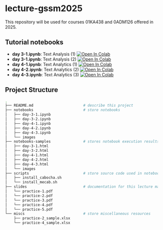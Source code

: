 # lecture-gssm2025

This repository will be used for courses 01KA438 and 0ADM126 offered in 2025.

## Tutorial notebooks

- **day 3-1.ipynb**: Text Analysis (1) [![Open In Colab](https://colab.research.google.com/assets/colab-badge.svg)](https://colab.research.google.com/github/haradatm/lecture-gssm2025/blob/main/notebooks/day-3-1.ipynb)
- **day 3-1.ipynb**: Text Analysis (2) [![Open In Colab](https://colab.research.google.com/assets/colab-badge.svg)](https://colab.research.google.com/github/haradatm/lecture-gssm2025/blob/main/notebooks/day-3-2.ipynb)
- **day 4-1.ipynb**: Text Analytics (1) [![Open In Colab](https://colab.research.google.com/assets/colab-badge.svg)](https://colab.research.google.com/github/haradatm/lecture-gssm2025/blob/main/notebooks/day-4-1.ipynb)
- **day 4-2.ipynb**: Text Analytics (2) [![Open In Colab](https://colab.research.google.com/assets/colab-badge.svg)](https://colab.research.google.com/github/haradatm/lecture-gssm2025/blob/main/notebooks/day-4-2.ipynb)
- **day 4-3.ipynb**: Text Analytics (3) [![Open In Colab](https://colab.research.google.com/assets/colab-badge.svg)](https://colab.research.google.com/github/haradatm/lecture-gssm2025/blob/main/notebooks/day-4-3.ipynb)

## Project Structure

```bash
.
├── README.md                       # describe this project
├── notebooks                       # store notebooks
│   ├── day-3-1.ipynb
│   ├── day-3-2.ipynb
│   ├── day-4-1.ipynb
│   ├── day-4-2.ipynb
│   ├── day-4-3.ipynb
│   └── images
├── notebooks-samples               # stores notebook execution results in HTML
│   ├── day-3-1.html
│   ├── day-3-2.html
│   ├── day-4-1.html
│   ├── day-4-2.html
│   ├── day-4-3.html
│   └── images
├── scripts                         # store source code used in notebook
│   ├── install_cabocha.sh
│   └── install_mecab.sh
├── slides                          # documentation for this lecture materials (To be uploaded after the lecture.)
│   └── practice-1.pdf
│   └── practice-2.pdf
│   └── practice-3.pdf
│   └── practice-4.pdf
│   └── practice-5.pdf
└── miscs                           # store miscellaneous resources
    ├── practice-2_sample.xlsx
    └── practice-4_sample.xlsx
```
